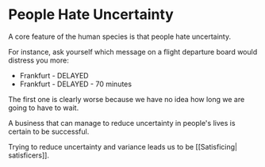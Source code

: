 # People Hate Uncertainty

A core feature of the human species is that people hate uncertainty. 

For instance, ask yourself which message on a flight departure board would distress you more: 
- Frankfurt - DELAYED
- Frankfurt - DELAYED - 70 minutes

The first one is clearly worse because we have no idea how long we are going to have to wait.

A business that can manage to reduce uncertainty in people's lives is certain to be successful.

Trying to reduce uncertainty and variance leads us to be [[Satisficing| satisficers]].


